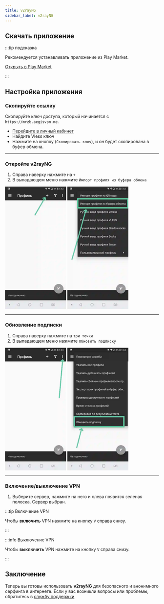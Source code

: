 ```yaml
---
title: v2rayNG
sidebar_label: v2rayNG
---
```


## Скачать приложение

:::tip подсказка

<p>Рекомендуется устанавливать приложение из Play Market.</p>
<a href="https://play.google.com/store/apps/details?id=com.v2ray.ang&hl=en_US&pli=1" target="_blank" class="button">Открыть в Play Market</a>

:::

## Настройка приложения

### Скопируйте ссылку

Скопируйте ключ доступа, который начинается с `https://mrzb.aegisvpn.me`.

- [Перейдите в личный кабинет](https://aegisvpn.me/cabinet/)
- Найдите Vless ключ
- Нажмите на кнопку (`Скопировать ключ`), и он будет скопирована в буфер обмена.

___

### Откройте v2rayNG

1. Справа наверху нажмите на `+`
2. В выпадающем меню нажмите `Импорт профиля из буфера обмена`

<div class="image-row">
    <img src="/img/v2rayng/android_v2rayNG_ru_step_1.webp#center" alt="Первая картинка" width="200"/>
    <img src="/img/v2rayng/android_v2rayNG_ru_step_2.webp#center" alt="Вторая картинка" width="200"/>
</div>

___

### Обновление подписки

1. Справа наверху нажмите на `три точки`
2. В выпадающем меню нажмите `Обновить подписку`

<div class="image-row">
    <img src="/img/v2rayng/android_v2rayNG_ru_step_3.webp#center" alt="Первая картинка" width="200"/>
    <img src="/img/v2rayng/android_v2rayNG_ru_step_4.webp#center" alt="Вторая картинка" width="200"/>
</div>

___

### Включение/выключение VPN

1. Выберите сервер, нажмите на него и слева появится зеленая полоска. Сервер выбран.

:::tip Включение VPN

Чтобы **включить** VPN нажмите на кнопку `V` справа снизу.

:::

:::info Выключение VPN

Чтобы **выключить** VPN нажмите на кнопку `V` справа снизу.

:::

## Заключение

Теперь вы готовы использовать **v2rayNG** для безопасного и анонимного серфинга в интернете. Если у вас возникли вопросы или проблемы, обратитесь в [службу поддержки](https://t.me/aegissupport).